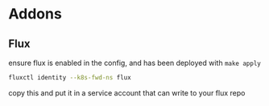 # Addons

## Flux

ensure flux is enabled in the config, and has been deployed with `make apply`

```bash
fluxctl identity --k8s-fwd-ns flux
```

copy this and put it in a service account that can write to your flux repo
